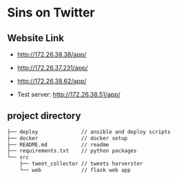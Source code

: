 # Sins on Twitter

## Website Link
- http://172.26.38.38/app/
- http://172.26.37.231/app/
- http://172.26.38.62/app/

- Test server: http://172.26.38.51/app/

## project directory
```bash
├── deploy              // ansible and deploy scripts
├── docker              // docker setup
├── README.md           // readme
├── requirements.txt    // python packages
└── src
    ├── tweet_collector // tweets harverster
    └── web             // flask web app
       
```
